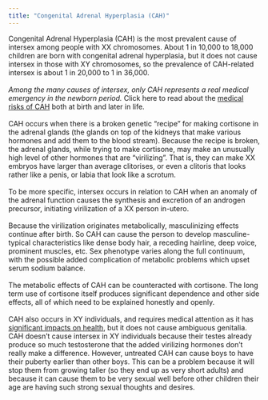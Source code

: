 ```yaml
---
title: "Congenital Adrenal Hyperplasia (CAH)"
---
```


Congenital Adrenal Hyperplasia (<span class="caps">CAH</span>) is the most prevalent cause of intersex among people with XX chromosomes. About 1 in 10,000 to 18,000 children are born with congenital adrenal hyperplasia, but it does not cause intersex in those with XY chromosomes, so the prevalence of <span class="caps">CAH</span>-related intersex is about 1 in 20,000 to 1 in 36,000.<br><br>*Among the many causes of intersex, only <span class="caps">CAH</span> represents a real medical emergency in the newborn period.* Click here to read about the [medical risks of <span class="caps">CAH</span>][1] both at birth and later in life.<br><br>CAH occurs when there is a broken genetic &#8220;recipe&#8221; for making cortisone in the adrenal glands (the glands on top of the kidneys that make various hormones and add them to the blood stream). Because the recipe is broken, the adrenal glands, while trying to make cortisone, may make an unusually high level of other hormones that are &#8220;virilizing&#8221;. That is, they can make XX embryos have larger than average clitorises, or even a clitoris that looks rather like a penis, or labia that look like a scrotum. <br><br>To be more specific, intersex occurs in relation to <span class="caps">CAH</span> when an anomaly of the adrenal function causes the synthesis and excretion of an androgen precursor, initiating virilization of a XX person in-utero. <br><br>Because the virilization originates metabolically, masculinizing effects continue after birth. So <span class="caps">CAH</span> can cause the person to develop masculine-typical characteristics like dense body hair, a receding hairline, deep voice, prominent muscles, etc. Sex phenotype varies along the full continuum, with the possible added complication of metabolic problems which upset serum sodium balance. <br><br>The metabolic effects of <span class="caps">CAH</span> can be counteracted with cortisone. The long term use of cortisone itself produces significant dependence and other side effects, all of which need to be explained honestly and openly.<br><br>CAH also occurs in XY individuals, and requires medical attention as it has [significant impacts on health][1], but it does not cause ambiguous genitalia. <span class="caps">CAH</span> doesn&#8217;t cause intersex in XY individuals because their testes already produce so much testosterone that the added virilizing hormones don&#8217;t really make a difference. However, untreated <span class="caps">CAH</span> can cause boys to have their puberty earlier than other boys. This can be a problem because it will stop them from growing taller (so they end up as very short adults) and because it can cause them to be very sexual well before other children their age are having such strong sexual thoughts and desires.<br>

 [1]: /faq/medical_risks/cah